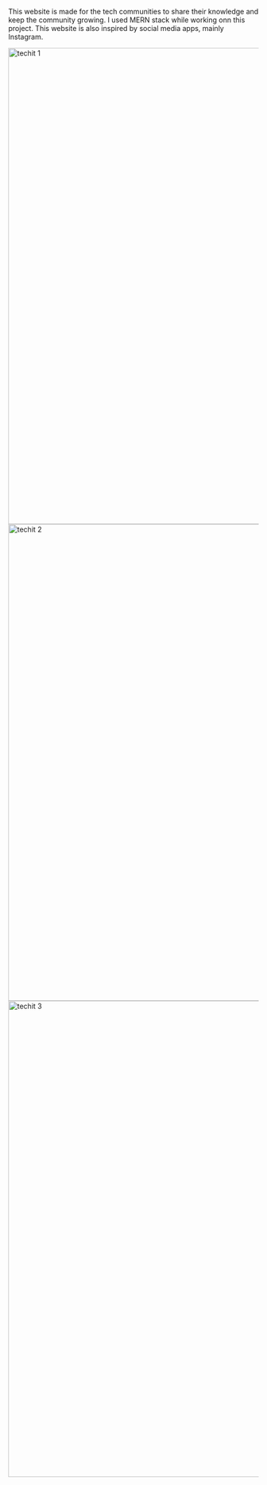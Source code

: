 This website is made for the tech communities to share their knowledge and keep the community growing. I used MERN stack while working onn this project. This website is also inspired by social media apps, mainly Instagram.

<img width="959" alt="techit 1" src="https://user-images.githubusercontent.com/89639472/192371998-cb9dada4-d2a4-4451-a1f8-84acdf0028e0.png">
<img width="960" alt="techit 2" src="https://user-images.githubusercontent.com/89639472/192371630-7b323257-9abe-40ad-bd1e-0ba1fbda862b.png">
<img width="959" alt="techit 3" src="https://user-images.githubusercontent.com/89639472/192371608-193ea17d-3e6a-46cf-a98d-f6dcb4befdab.png">

